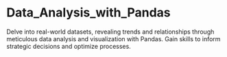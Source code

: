 # Data_Analysis_with_Pandas
Delve into real-world datasets, revealing trends and relationships through meticulous data analysis and visualization with Pandas. Gain skills to inform strategic decisions and optimize processes.
